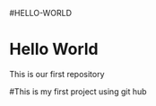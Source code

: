 #HELLO-WORLD
<h1>Hello World</h1>
This is our first repository

#This is my first project using git hub
